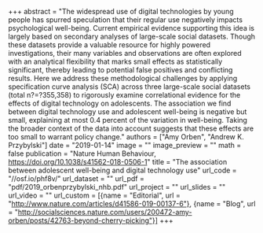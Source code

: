 +++
abstract = "The widespread use of digital technologies by young people has spurred speculation that their regular use negatively impacts psychological well-being. Current empirical evidence supporting this idea is largely based on secondary analyses of large-scale social datasets. Though these datasets provide a valuable resource for highly powered investigations, their many variables and observations are often explored with an analytical flexibility that marks small effects as statistically significant, thereby leading to potential false positives and conflicting results. Here we address these methodological challenges by applying specification curve analysis (SCA) across three large-scale social datasets (total n?=?355,358) to rigorously examine correlational evidence for the effects of digital technology on adolescents. The association we find between digital technology use and adolescent well-being is negative but small, explaining at most 0.4 percent of the variation in well-being. Taking the broader context of the data into account suggests that these effects are too small to warrant policy change."
authors = ["Amy Orben", "Andrew K. Przybylski"]
date = "2019-01-14"
image = ""
image_preview = ""
math = false
publication = "Nature Human Behaviour, https://doi.org/10.1038/s41562-018-0506-1"
title = "The association between adolescent well-being and digital technology use"
url_code = "//osf.io/phf8v/"
url_dataset = ""
url_pdf = "pdf/2019_orbenprzybylski_nhb.pdf"
url_project = ""
url_slides = ""
url_video = ""
url_custom = [{name = "Editorial", url = "http://www.nature.com/articles/d41586-019-00137-6"},
              {name = "Blog", url = "http://socialsciences.nature.com/users/200472-amy-orben/posts/42763-beyond-cherry-picking"}]
+++
